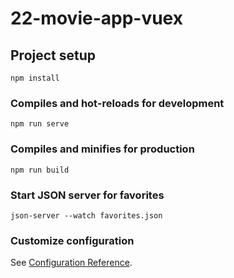 # 22-movie-app-vuex

## Project setup
```
npm install
```

### Compiles and hot-reloads for development
```
npm run serve
```

### Compiles and minifies for production
```
npm run build
```
### Start JSON server for favorites
```
json-server --watch favorites.json
```

### Customize configuration
See [Configuration Reference](https://cli.vuejs.org/config/).
